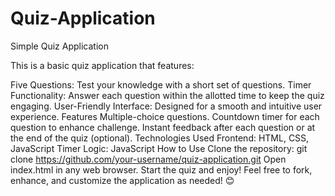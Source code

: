 # Quiz-Application
Simple Quiz Application

This is a basic quiz application that features:

Five Questions: Test your knowledge with a short set of questions.
Timer Functionality: Answer each question within the allotted time to keep the quiz engaging.
User-Friendly Interface: Designed for a smooth and intuitive user experience.
Features
Multiple-choice questions.
Countdown timer for each question to enhance challenge.
Instant feedback after each question or at the end of the quiz (optional).
Technologies Used
Frontend: HTML, CSS, JavaScript
Timer Logic: JavaScript
How to Use
Clone the repository:
git clone https://github.com/your-username/quiz-application.git
Open index.html in any web browser.
Start the quiz and enjoy!
Feel free to fork, enhance, and customize the application as needed! 😊


